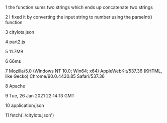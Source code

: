 1 the function sums two strings which ends up concatenate two strings

2 I fixed it by converting the input string to number using the parseInt() function

3 citylots.json

4 part2.js

5 11.7MB

6 66ms

7 Mozilla/5.0 (Windows NT 10.0; Win64; x64) AppleWebKit/537.36 (KHTML, like Gecko) Chrome/90.0.4430.85 Safari/537.36

8 Apache

9 Tue, 26 Jan 2021 22:14:13 GMT

10 application/json

11 fetch('./citylots.json') 